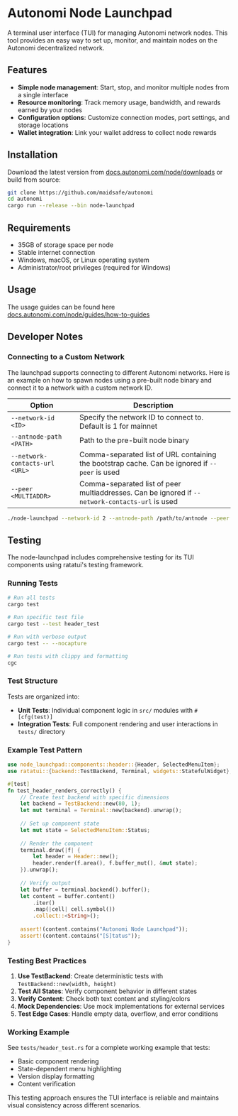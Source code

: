 # Autonomi Node Launchpad

A terminal user interface (TUI) for managing Autonomi network nodes. This tool provides an easy way to set up, monitor, and maintain nodes on the Autonomi decentralized network.

## Features

- **Simple node management**: Start, stop, and monitor multiple nodes from a single interface
- **Resource monitoring**: Track memory usage, bandwidth, and rewards earned by your nodes
- **Configuration options**: Customize connection modes, port settings, and storage locations
- **Wallet integration**: Link your wallet address to collect node rewards

## Installation

Download the latest version from [docs.autonomi.com/node/downloads](https://docs.autonomi.com/node/downloads) or build from source:

```bash
git clone https://github.com/maidsafe/autonomi
cd autonomi
cargo run --release --bin node-launchpad
```

## Requirements

- 35GB of storage space per node
- Stable internet connection
- Windows, macOS, or Linux operating system
- Administrator/root privileges (required for Windows)

## Usage

The usage guides can be found here [docs.autonomi.com/node/guides/how-to-guides](https://docs.autonomi.com/node/guides/how-to-guides)

## Developer Notes

### Connecting to a Custom Network

The launchpad supports connecting to different Autonomi networks. Here is an example on how to spawn nodes using a
pre-built node binary and connect it to a network with a custom network ID.


| Option | Description |
|--------|-------------|
| `--network-id <ID>` | Specify the network ID to connect to. Default is 1 for mainnet |
| `--antnode-path <PATH>` | Path to the pre-built node binary |
| `--network-contacts-url <URL>` | Comma-separated list of URL containing the bootstrap cache. Can be ignored if `--peer` is used |
| `--peer <MULTIADDR>` | Comma-separated list of peer multiaddresses. Can be ignored if `--network-contacts-url` is used |


```bash
./node-launchpad --network-id 2 --antnode-path /path/to/antnode --peer /ip4/1.2.3.4/tcp/12000/p2p/12D3KooWAbCxMV2Zm3Pe4HcAokWDG9w8UMLpDiKpMxwLK3mixpkL
```

## Testing

The node-launchpad includes comprehensive testing for its TUI components using ratatui's testing framework.

### Running Tests

```bash
# Run all tests
cargo test

# Run specific test file
cargo test --test header_test

# Run with verbose output
cargo test -- --nocapture

# Run tests with clippy and formatting
cgc
```

### Test Structure

Tests are organized into:
- **Unit Tests**: Individual component logic in `src/` modules with `#[cfg(test)]`
- **Integration Tests**: Full component rendering and user interactions in `tests/` directory

### Example Test Pattern

```rust
use node_launchpad::components::header::{Header, SelectedMenuItem};
use ratatui::{backend::TestBackend, Terminal, widgets::StatefulWidget};

#[test]
fn test_header_renders_correctly() {
    // Create test backend with specific dimensions
    let backend = TestBackend::new(80, 1);
    let mut terminal = Terminal::new(backend).unwrap();
    
    // Set up component state
    let mut state = SelectedMenuItem::Status;
    
    // Render the component
    terminal.draw(|f| {
        let header = Header::new();
        header.render(f.area(), f.buffer_mut(), &mut state);
    }).unwrap();
    
    // Verify output
    let buffer = terminal.backend().buffer();
    let content = buffer.content()
        .iter()
        .map(|cell| cell.symbol())
        .collect::<String>();
    
    assert!(content.contains("Autonomi Node Launchpad"));
    assert!(content.contains("[S]tatus"));
}
```

### Testing Best Practices

1. **Use TestBackend**: Create deterministic tests with `TestBackend::new(width, height)`
2. **Test All States**: Verify component behavior in different states
3. **Verify Content**: Check both text content and styling/colors
4. **Mock Dependencies**: Use mock implementations for external services
5. **Test Edge Cases**: Handle empty data, overflow, and error conditions

### Working Example

See `tests/header_test.rs` for a complete working example that tests:
- Basic component rendering
- State-dependent menu highlighting
- Version display formatting
- Content verification

This testing approach ensures the TUI interface is reliable and maintains visual consistency across different scenarios.
